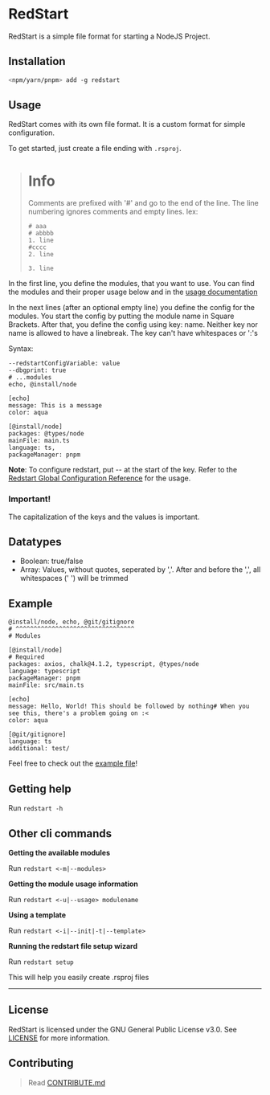 # RedStart

RedStart is a simple file format for starting a NodeJS Project.

## Installation

```bash
<npm/yarn/pnpm> add -g redstart
```

## Usage

RedStart comes with its own file format. It is a custom format for simple configuration.

To get started, just create a file ending with `.rsproj`.

> # Info
>
> Comments are prefixed with '#' and go to the end of the line. The line numbering ignores comments and empty lines. Iex:
>
> ```
> # aaa
> # abbbb
> 1. line
> #cccc
> 2. line
>
> 3. line
> ```

In the first line, you define the modules, that you want to use. You can find the modules and their proper usage below and in the [usage documentation](./usage/index.md)

In the next lines (after an optional empty line) you define the config for the modules.
You start the config by putting the module name in Square Brackets. After that, you define the config using key: name. Neither key nor name is allowed to have a linebreak. The key can't have whitespaces or ':'s

Syntax:

```
--redstartConfigVariable: value
--dbgprint: true
# ...modules
echo, @install/node

[echo]
message: This is a message
color: aqua

[@install/node]
packages: @types/node
mainFile: main.ts
language: ts,
packageManager: pnpm
```

**Note**: To configure redstart, put -- at the start of the key. Refer to the [Redstart Global Configuration Reference](./usage/redstartGlobalConfig.md) for the usage.

### Important!

The capitalization of the keys and the values is important.

## Datatypes

-   Boolean: true/false
-   Array: Values, without quotes, seperated by ','. After and before the ',', all whitespaces (' ') will be trimmed

## Example

```rsproj
@install/node, echo, @git/gitignore
# ^^^^^^^^^^^^^^^^^^^^^^^^^^^^^^^^^
# Modules

[@install/node]
# Required
packages: axios, chalk@4.1.2, typescript, @types/node
language: typescript
packageManager: pnpm
mainFile: src/main.ts

[echo]
message: Hello, World! This should be followed by nothing# When you see this, there's a problem going on :<
color: aqua

[@git/gitignore]
language: ts
additional: test/
```

Feel free to check out the [example file](examples/build.rsproj)!

## Getting help

Run `redstart -h`

## Other cli commands

**Getting the available modules**

Run `redstart <-m|--modules>`

**Getting the module usage information**

Run `redstart <-u|--usage> modulename`

**Using a template**

Run `redstart <-i|--init|-t|--template>`

**Running the redstart file setup wizard**

Run `redstart setup`

This will help you easily create .rsproj files

---

## License

RedStart is licensed under the GNU General Public License v3.0. See [LICENSE](LICENSE) for more information.

## Contributing

> Read [CONTRIBUTE.md](./CONTRIBUTE.md)
